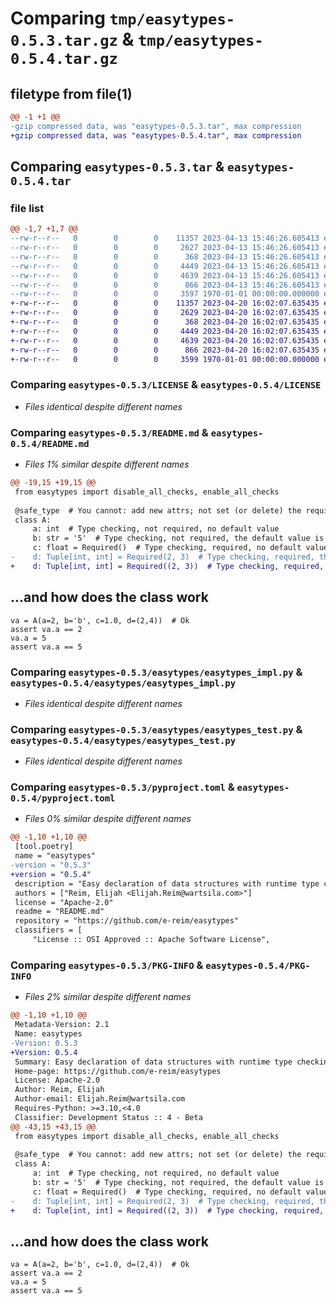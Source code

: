 # Comparing `tmp/easytypes-0.5.3.tar.gz` & `tmp/easytypes-0.5.4.tar.gz`

## filetype from file(1)

```diff
@@ -1 +1 @@
-gzip compressed data, was "easytypes-0.5.3.tar", max compression
+gzip compressed data, was "easytypes-0.5.4.tar", max compression
```

## Comparing `easytypes-0.5.3.tar` & `easytypes-0.5.4.tar`

### file list

```diff
@@ -1,7 +1,7 @@
--rw-r--r--   0        0        0    11357 2023-04-13 15:46:26.605413 easytypes-0.5.3/LICENSE
--rw-r--r--   0        0        0     2627 2023-04-13 15:46:26.605413 easytypes-0.5.3/README.md
--rw-r--r--   0        0        0      368 2023-04-13 15:46:26.605413 easytypes-0.5.3/easytypes/__init__.py
--rw-r--r--   0        0        0     4449 2023-04-13 15:46:26.605413 easytypes-0.5.3/easytypes/easytypes_impl.py
--rw-r--r--   0        0        0     4639 2023-04-13 15:46:26.605413 easytypes-0.5.3/easytypes/easytypes_test.py
--rw-r--r--   0        0        0      866 2023-04-13 15:46:26.605413 easytypes-0.5.3/pyproject.toml
--rw-r--r--   0        0        0     3597 1970-01-01 00:00:00.000000 easytypes-0.5.3/PKG-INFO
+-rw-r--r--   0        0        0    11357 2023-04-20 16:02:07.635435 easytypes-0.5.4/LICENSE
+-rw-r--r--   0        0        0     2629 2023-04-20 16:02:07.635435 easytypes-0.5.4/README.md
+-rw-r--r--   0        0        0      368 2023-04-20 16:02:07.635435 easytypes-0.5.4/easytypes/__init__.py
+-rw-r--r--   0        0        0     4449 2023-04-20 16:02:07.635435 easytypes-0.5.4/easytypes/easytypes_impl.py
+-rw-r--r--   0        0        0     4639 2023-04-20 16:02:07.635435 easytypes-0.5.4/easytypes/easytypes_test.py
+-rw-r--r--   0        0        0      866 2023-04-20 16:02:07.635435 easytypes-0.5.4/pyproject.toml
+-rw-r--r--   0        0        0     3599 1970-01-01 00:00:00.000000 easytypes-0.5.4/PKG-INFO
```

### Comparing `easytypes-0.5.3/LICENSE` & `easytypes-0.5.4/LICENSE`

 * *Files identical despite different names*

### Comparing `easytypes-0.5.3/README.md` & `easytypes-0.5.4/README.md`

 * *Files 1% similar despite different names*

```diff
@@ -19,15 +19,15 @@
 from easytypes import disable_all_checks, enable_all_checks
 
 @safe_type  # You cannot: add new attrs; not set (or delete) the required attrs; assign wrong types
 class A:
     a: int  # Type checking, not required, no default value
     b: str = '5'  # Type checking, not required, the default value is '5'
     c: float = Required()  # Type checking, required, no default value
-    d: Tuple[int, int] = Required(2, 3)  # Type checking, required, the default value is (2, 3)
+    d: Tuple[int, int] = Required((2, 3))  # Type checking, required, the default value is (2, 3)
 ```
 ## ...and how does the class work
 ```
 va = A(a=2, b='b', c=1.0, d=(2,4))  # Ok
 assert va.a == 2
 va.a = 5
 assert va.a == 5
```

### Comparing `easytypes-0.5.3/easytypes/easytypes_impl.py` & `easytypes-0.5.4/easytypes/easytypes_impl.py`

 * *Files identical despite different names*

### Comparing `easytypes-0.5.3/easytypes/easytypes_test.py` & `easytypes-0.5.4/easytypes/easytypes_test.py`

 * *Files identical despite different names*

### Comparing `easytypes-0.5.3/pyproject.toml` & `easytypes-0.5.4/pyproject.toml`

 * *Files 0% similar despite different names*

```diff
@@ -1,10 +1,10 @@
 [tool.poetry]
 name = "easytypes"
-version = "0.5.3"
+version = "0.5.4"
 description = "Easy declaration of data structures with runtime type checking"
 authors = ["Reim, Elijah <Elijah.Reim@wartsila.com>"]
 license = "Apache-2.0"
 readme = "README.md"
 repository = "https://github.com/e-reim/easytypes"
 classifiers = [
     "License :: OSI Approved :: Apache Software License",
```

### Comparing `easytypes-0.5.3/PKG-INFO` & `easytypes-0.5.4/PKG-INFO`

 * *Files 2% similar despite different names*

```diff
@@ -1,10 +1,10 @@
 Metadata-Version: 2.1
 Name: easytypes
-Version: 0.5.3
+Version: 0.5.4
 Summary: Easy declaration of data structures with runtime type checking
 Home-page: https://github.com/e-reim/easytypes
 License: Apache-2.0
 Author: Reim, Elijah
 Author-email: Elijah.Reim@wartsila.com
 Requires-Python: >=3.10,<4.0
 Classifier: Development Status :: 4 - Beta
@@ -43,15 +43,15 @@
 from easytypes import disable_all_checks, enable_all_checks
 
 @safe_type  # You cannot: add new attrs; not set (or delete) the required attrs; assign wrong types
 class A:
     a: int  # Type checking, not required, no default value
     b: str = '5'  # Type checking, not required, the default value is '5'
     c: float = Required()  # Type checking, required, no default value
-    d: Tuple[int, int] = Required(2, 3)  # Type checking, required, the default value is (2, 3)
+    d: Tuple[int, int] = Required((2, 3))  # Type checking, required, the default value is (2, 3)
 ```
 ## ...and how does the class work
 ```
 va = A(a=2, b='b', c=1.0, d=(2,4))  # Ok
 assert va.a == 2
 va.a = 5
 assert va.a == 5
```

